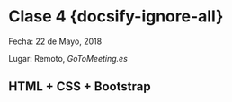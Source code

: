 # Clase 4 {docsify-ignore-all}

Fecha: 22 de Mayo, 2018

Lugar: Remoto, _GoToMeeting.es_

## HTML + CSS + Bootstrap
